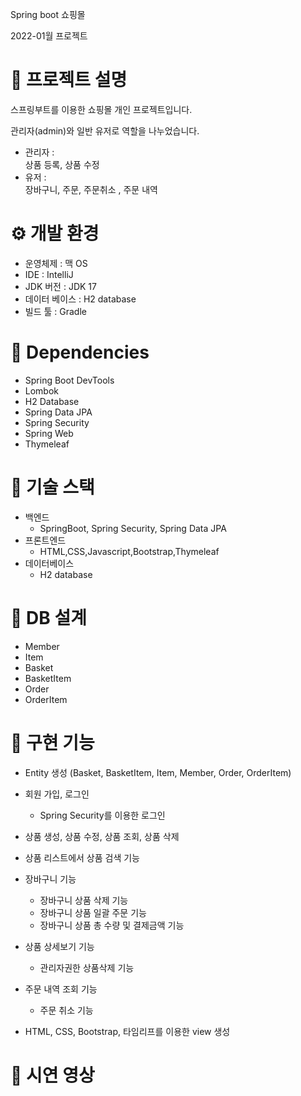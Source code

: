 Spring boot 쇼핑몰

2022-01월 프로젝트

<h1>📌 프로젝트 설명</h1>

스프링부트를 이용한 쇼핑몰 개인 프로젝트입니다.

관리자(admin)와 일반 유저로 역할을 나누었습니다.

* 관리자 :  
상품 등록, 상품 수정  
* 유저 :  
장바구니, 주문, 주문취소 , 주문 내역

<h1>⚙ 개발 환경</h1>

* 운영체제 :  맥 OS  
* IDE : IntelliJ  
* JDK 버전 : JDK 17  
* 데이터 베이스 :  H2 database
* 빌드 툴 : Gradle  

<h1>🔌 Dependencies</h1>

* Spring Boot DevTools  
* Lombok
* H2 Database
* Spring Data JPA  
* Spring Security  
* Spring Web  
* Thymeleaf  

<h1>🔎 기술 스택</h1>

* 백엔드  
  * SpringBoot, Spring Security, Spring Data JPA
* 프론트엔드   
  * HTML,CSS,Javascript,Bootstrap,Thymeleaf 
* 데이터베이스 
  * H2 database
<h1>📁 DB 설계</h1>

* Member
* Item
* Basket
* BasketItem
* Order
* OrderItem
<h1>📂 구현 기능</h1>

* Entity 생성 (Basket, BasketItem, Item, Member, Order, OrderItem)  
* 회원 가입, 로그인  
  * Spring Security를 이용한 로그인  
* 상품 생성, 상품 수정, 상품 조회, 상품 삭제  
* 상품 리스트에서 상품 검색 기능 
* 장바구니 기능
  * 장바구니 상품 삭제 기능
  * 장바구니 상품 일괄 주문 기능  
  * 장바구니 상품 총 수량 및 결제금액 기능
* 상품 상세보기 기능
  * 관리자권한 상품삭제 기능 

* 주문 내역 조회 기능 
  * 주문 취소 기능  
* HTML, CSS, Bootstrap, 타임리프를 이용한 view 생성 
<h1>🔗 시연 영상</h1>



